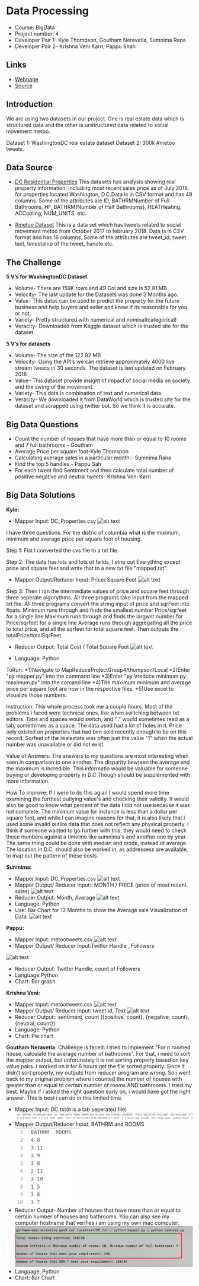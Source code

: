 # Data Processing
- Course: BigData
- Project number: 4
- Developer Pair 1- Kyle Thompson, Goutham Neravetla, Sumnima Rana
- Developer Pair 2- Krishna Veni Karri, Pappu Shah


## Links
- [Webpage](https://sumnimarana1.github.io/MapReduceProjectGroup4/ "MapReduce Project group 4")
- [Source](https://github.com/sumnimarana1/MapReduceProjectGroup4 "MapReduce Project group 4")

## Introduction

We are using two datasets in our project.
One is real estate data which is structured data and the other is unstructured data related to social movement metoo.

Dataset 1: WashingtonDC real estate dataset
Dataset 2: 300k #metoo tweets.



## Data Source
- [DC Residential Properties](https://www.kaggle.com/christophercorrea/dc-residential-properties "Website for dataset")
This datasets has analysis showing real property information, including most recent sales price as of July 2018, for properties located Washington, D.C.Data is in CSV format and has 49 columns. Some of the attributes are ID, BATHRMNumber of Full Bathrooms, HF_BATHRM(Number of Half Bathrooms), HEATHeating, ACCooling, NUM_UNITS, etc.

- [#metoo Dataset](https://data.world/rdeeds/350k-metoo-tweets)
This is a data set which has tweets related to social movement metoo from October 2017 to february 2018. Data is in CSV format and has 16 columns. Some of the attributes are tweet_id, tweet text, timestamp of the tweet, handle etc.



## The Challenge

**5 V’s for WashingtonDC Dataset**
- Volume- There are 159K rows and 49 Col and size is 52.81 MB
- Velocity- The last update for the Datasets was done 3 Months ago.
- Value- This datas can be used to predict the property for the future business and help buyers and seller and know if its reasonable for you or not.
- Variety- Pretty structured with numerical and nominal(categorical)
- Veracity- Downloaded from Kaggle dataset which is trusted site for the dataset.

**5 V’s for datasets**
- Volume- The size of the 122.82 MB
- Velocity- Using the API’s we can retrieve approximately 4000 live stream tweets in 30 seconds. The dataset is last updated on February 2018
- Value- This dataset provide insight of impact of social media on society and the swing of the movement.
- Variety- This data is combination of text and numerical data
- Veracity- We downloaded it from DataWorld which is trusted site for the dataset and scrapped using twitter bot. So we think it is accurate.

## Big Data Questions
- Count the number of houses that have more than or equal to 10 rooms and 7 full bathrooms  - Goutham
- Average Price per square foot-Kyle Thomspon
- Calculating average sales in a particular month.- Sumnima Rana
- Find the top 5 handles.- Pappu Sah
- For each tweet find Sentiment and then calculate total number of positive negative and neutral tweets-  Krishna Veni Karri


## Big Data Solutions

**Kyle:**
* Mapper Input: DC_Properties.csv
![alt text](https://github.com/Sumnimarana1/MapReduceProjectGroup4/blob/master/rana/images/mapper.png)

I have three questions. For the distric of columbia what is the miximum, minimum and average price per square foot of housing.

Step 1: Fist I converted the cvs file to a txt file.

Step 2: The data has lots and lots of feilds, I strip out Everything except price and square feet and write
that to a new txt file "mapped.txt".

* Mapper Output/Reducer Input: Price/ Square Feet
![alt text](https://github.com/Sumnimarana1/MapReduceProjectGroup4/blob/master/thompson/Pictures/mapper.PNG)

Step 3: Then I ran the intermediate values of price and square feet through three seperate algorythms.
All three programs take input from the mapped txt file.
All three programs convert the string input of price and sqrFeet into floats.
Minimum runs through and finds the smallest number Price/sqrfeet for a single line
Maximum runs through and finds the largwst number for Price/sqrfeet for a single line
Average runs through aggregating all the price to total price, and all the sqrfeet for total square feet.
Then outputs the totalPrice/totalSqrFeet.

* Reducer Output: Total Cost / Total Square Feet
![alt text](https://github.com/Sumnimarana1/MapReduceProjectGroup4/blob/master/thompson/Pictures/price_sqft.PNG)

* Language: Python

ToRun: 
*1)Navigate to MapReduceProjectGroup4/thompson/Local
*2)Enter "py mapper.py" into the command line
*3)Enter "py Vreduce minimum.py maximum.py" into the comand line
*4)The maximum minimum and average price per square foot are now in the respective files.
*5)Use excel to visualize those numbers.

Instruction: This whole process took me a couple hours. Most of the problems I faced were technical ones, like when switching between txt editors.
Tabs and spaces would switch, and " " would sometimes read as a tab, somethimes as a space. 
The data used had a lot of holes in it. Price only existed on properties that had ben sold recently enough to be on this record.
Sqrfeet of the realestate was often just the value "1" when the actual number was unavailable or did not exist.

Value of Answers: The answers to my questions are most interesting when seen in comparison to one another. The disparity bewteen the average and the maximum is incredible. This informatio would be valuable for someone buying or developing property in D.C
Though should be supplemented with more information.

How To improve: If I were to do this agian I would spend more time examining the furthest outlying value's and checking their validity. 
It would also be good to know what percent of the data I did not use because it was not complete. 
The minimum value for instance is less than a dollar per square foot, and while I can imagine reasons for that, it is also likely 
that I used some invalid outlire data that does not reflect any physical property.
I think if someone wanted to go further with this, they would need to check these numbers against a timeline like sumnima's and another one by year. The same thing could be done with median and mode, instead of average. 
The location in D.C. should also be worked in, as addressess are available, to map out the pattern of these costs. 

**Sumnima:**
* Mapper Input: DC_Properties.csv
 ![alt text](https://github.com/Sumnimarana1/MapReduceProjectGroup4/blob/master/rana/images/mapper.png)
* Mapper Output/ Reducer Input:: MONTH / PRICE (price of most recent sales)
 ![alt text](https://github.com/Sumnimarana1/MapReduceProjectGroup4/blob/master/rana/images/MapperO.png)
* Reducer Output: Month, Average
 ![alt text](https://github.com/Sumnimarana1/MapReduceProjectGroup4/blob/master/rana/images/ReducerO.png)
* Language: Python
* Use: Bar Chart for 12 Months to show the Average sale
Visualization of Data:
 ![alt text](https://github.com/Sumnimarana1/MapReduceProjectGroup4/blob/master/rana/images/AverageSalebyMonthChart.PNG)

**Pappu:**
* Mapper Input: metootweets.csv
![alt text](https://github.com/Sumnimarana1/MapReduceProjectGroup4/blob/master/karri/images/mapper_input.PNG)
* Mapper Output/ Reducer Input:Twitter Handle , Followers

![alt text](https://github.com/Sumnimarana1/MapReduceProjectGroup4/blob/master/karri/images/sah_output.PNG)
* Reducer Output: Twitter Handle, count of Followers
* Language:Python
* Chart: Bar graph

**Krishna Veni:**
* Mapper Input: metootweets.csv
![alt text](https://github.com/Sumnimarana1/MapReduceProjectGroup4/blob/master/karri/images/mapper_input.PNG)
* Mapper Output/ Reducer Input: tweet id, Text
![alt text](https://github.com/Sumnimarana1/MapReduceProjectGroup4/blob/master/karri/images/Reducer_input.PNG)
* Reducer Output::  sentiment, count ({positive, count}, {negative, count}, {neutral, count})
* Language:  Python
* Chart: Pie chart

**Goutham Neravetla:**
Challenge is faced: I tried to implement "For n roomed house, calculate the average number of bathrooms". For that, i need to sort the mapper output, but unforunately it is not sorting properly based on key value pairs. I worked on it for 6 hours get the file sorted properly. Since it didn't sort properly, my outputs from reducer program are wrong. So i went back to my original problem where i counted the number of houses with greater than or equal to certain number of rooms AND bathrooms. I tried my best. Maybe if i asked the right question early on, i would have got the right answer. This is best i can do in this limited time.
* Mapper Input: DC.txt(it is a tab seperated file)
![alt text](neravetla/images/neramapperinput.png)
* Mapper Output/Reducer Input: BATHRM and ROOMS <br />
![alt text](neravetla/images/nerareducerinput.png)
* Reducer Output- Number of houses that have more than or equal to certain number of houses and bathrooms. You can also see my computer hostname that verifies i am using my own mac computer.
![alt text](neravetla/images/nerareduceroutput.png)
* Language: Python
* Chart: Bar Chart
